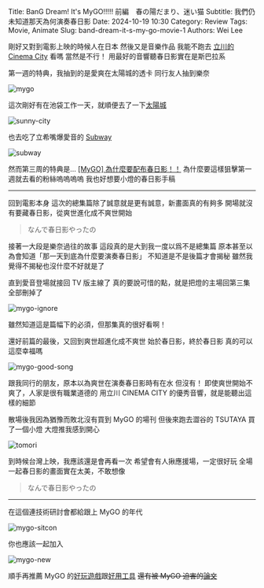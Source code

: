 Title: BanG Dream! It's MyGO!!!!! 前編　春の陽だまり、迷い猫
Subtitle: 我們仍未知道那天為何演奏春日影
Date: 2024-10-19 10:30
Category: Review
Tags: Movie, Animate
Slug: band-dream-it-s-my-go-movie-1
Authors: Wei Lee

剛好又對到電影上映的時候人在日本
然後又是音樂作品
我能不跑去 [立川的 Cinema City](https://cinemacity.co.jp/) 看嗎
當然是不行！
用最好的音響聽春日影實在是斯巴拉系

<!--more-->

第一週的特典，我抽到的是愛爽在太陽城的透卡
同行友人抽到樂奈

![mygo](/images/post-images/2024-band-dream-it-s-my-go-movie-1/mygo.jpg)

這次剛好有在池袋工作一天，就順便去了一下[太陽城](https://maps.app.goo.gl/PqD8tJbXtE3VA7WR8)

![sunny-city](/images/post-images/2024-band-dream-it-s-my-go-movie-1/sunny-city.jpg)

也去吃了立希嘴爆愛音的 [Subway](https://maps.app.goo.gl/izQae4Rr9dJdpN9e9)

![subway](/images/post-images/2024-band-dream-it-s-my-go-movie-1/subway.jpg)

然而第三周的特典是...
[[MyGO] 為什麼要配布春日影！！](https://www.ptt.cc/bbs/C_Chat/M.1728381957.A.0A5.html)
為什麼要這樣狙擊第一週就去看的粉絲嗚嗚嗚嗚
我也好想要小燈的春日影手稿

---

回到電影本身
這次的總集篇除了誠意就是更有誠意，新畫面真的有夠多
開場就沒有要藏春日影，從爽世進化成不爽世開始

> なんで春日影やったの

接著一大段是樂奈過往的故事
這段真的是大到我一度以爲不是總集篇
原本甚至以為會知道「那一天到底為什麼要演奏春日影」
不知道是不是後篇才會揭秘
雖然我覺得不揭秘也沒什麼不好就是了

直到愛音登場就接回 TV 版主線了
真的要說可惜的點，就是把燈的主場回第三集全部刪掉了

![mygo-ignore](/images/meme/mygo-ignore.jpeg)


雖然知道這是篇幅下的必須，但那集真的很好看啊！

還好前篇的最後，又回到爽世超進化成不爽世
始於春日影，終於春日影
真的可以這麼幸福嗎

![mygo-good-song](/images/meme/mygo-good-song.jpg)


跟我同行的朋友，原本以為爽世在演奏春日影時有在水
但沒有！
即使爽世開始不爽了，人家是很有職業道德的
用立川 CINEMA CITY 的優秀音響，就是能聽出這樣的細節

散場後我因為猶豫而敗北沒有買到 MyGO 的場刊
但後來跑去澀谷的 TSUTAYA 買了一個小燈
大燈推我感到開心

![tomori](/images/post-images/2024-band-dream-it-s-my-go-movie-1/tomori.jpeg)

到時候台灣上映，我應該還是會再看一次
希望會有人揪應援場，一定很好玩
全場一起春日影的畫面實在太美，不敢想像

> なんで春日影やったの

---

在這個連技術研討會都給跟上 MyGO 的年代

![mygo-sitcon](/images/post-images/2024-band-dream-it-s-my-go-movie-1/mygo-sitcon.jpg)


你也應該一起加入

![mygo-new](/images/meme/mygo-new.jpeg)


順手再推薦 MyGO 的[好玩遊戲](https://2pick.app/g/tczykvrr)跟[好用工具](https://nyamuchi-frontend.vercel.app/)
~~還有被 MyGO 迫害的[論文](https://github.com/zjukg/MyGO)~~
